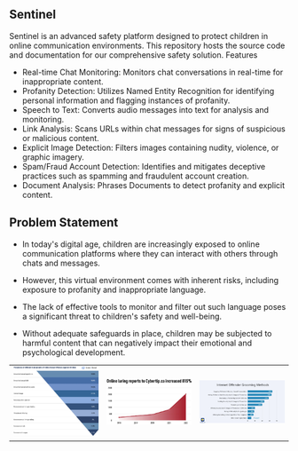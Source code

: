 ## Sentinel

Sentinel is an advanced safety platform designed to protect children in online communication environments. This repository hosts the source code and documentation for our comprehensive safety solution.
Features

- Real-time Chat Monitoring: Monitors chat conversations in real-time for inappropriate content.
- Profanity Detection: Utilizes Named Entity Recognition for identifying personal information and flagging instances of profanity.
- Speech to Text: Converts audio messages into text for analysis and monitoring.
- Link Analysis: Scans URLs within chat messages for signs of suspicious or malicious content.
- Explicit Image Detection: Filters images containing nudity, violence, or graphic imagery.
- Spam/Fraud Account Detection: Identifies and mitigates deceptive practices such as spamming and fraudulent account creation.
- Document Analysis: Phrases Documents to detect profanity and explicit content.


## Problem Statement

- In today's digital age, children are increasingly exposed
to online communication platforms where they can interact
with others through chats and messages.

- However, this virtual environment comes with inherent
risks, including exposure to profanity and inappropriate
language.

- The lack of effective tools to monitor and filter out such
language poses a significant threat to children's safety
and well-being.

- Without adequate safeguards in place, children may be
subjected to harmful content that can negatively impact
their emotional and psychological development.

| | | |
|:-------------------------:|:-------------------------:|:-------------------------:|
|<img width="1604" alt="screen shot 2017-08-07 at 12 18 15 pm" src="images/plot1.png">|  <img width="1604" alt="screen shot 2017-08-07 at 12 18 15 pm" src="images/plot2.png">|<img width="1604" alt="screen shot 2017-08-07 at 12 18 15 pm" src="images/plot3.png">|